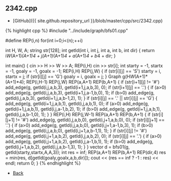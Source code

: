 ## 2342.cpp

- [GitHub]({{ site.github.repository_url }}/blob/master/cpp/src/2342.cpp)

{% highlight cpp %}
#include "../include/graph/bfs01.cpp"

#define REP(i,n) for(int i=0;i<(n);++i)

int H, W, A;
string str[128];
int getId(int i, int j, int a, int b, int dir) {
  return i*W*(A+1)*(A+1)*4 + j*(A+1)*(A+1)*4 + a*(A+1)*4 + b*4 + dir;
}

int main() {
  cin >> H >> W >> A;
  REP(i,H) cin >> str[i];
  int starty = -1, startx = -1, goaly = -1, goalx = -1;
  REP(i,H) REP(j,W) {
    if (str[i][j] == 'S') starty = i, startx = j;
    if (str[i][j] == 'G') goaly = i, goalx = j;
  }
  Graph<int> g(H*W*(A+1)*(A+1)*4);
  REP(i,H-1) REP(j,W) REP(a,A+1) REP(b,A+1) {
    if (str[i+1][j] != '#')
      add_edge(g, getId(i,j,a,b,3), getId(i+1,j,a,b,3), 0);
    if (str[i+1][j] == '.') {
      if (a>0) add_edge(g, getId(i,j,a,b,3), getId(i+1,j,a-1,b,0), 1);
      if (b>0) add_edge(g, getId(i,j,a,b,3), getId(i+1,j,a,b-1,2), 1);
    }
    if (str[i][j] == '.' || str[i][j] == 'G') {
      add_edge(g, getId(i+1,j,a,b,1), getId(i,j,a,b,1), 0);
      if (a>0) add_edge(g, getId(i+1,j,a,b,1), getId(i,j,a-1,b,2), 1);
      if (b>0) add_edge(g, getId(i+1,j,a,b,1), getId(i,j,a,b-1,0), 1);
    }
  }
  REP(i,H) REP(j,W-1) REP(a,A+1) REP(b,A+1) {
    if (str[i][j+1] != '#')
      add_edge(g, getId(i,j,a,b,0), getId(i,j+1,a,b,0), 0);
    if (str[i][j+1] == '.') {
      if (a>0) add_edge(g, getId(i,j,a,b,0), getId(i,j+1,a-1,b,3), 1);
      if (b>0) add_edge(g, getId(i,j,a,b,0), getId(i,j+1,a,b-1,1), 1);
    }
    if (str[i][j] != '#')
      add_edge(g, getId(i,j+1,a,b,2), getId(i,j,a,b,2), 0);
    if (str[i][j] == '.') {
      if (a>0) add_edge(g, getId(i,j+1,a,b,2), getId(i,j,a-1,b,1), 1);
      if (b>0) add_edge(g, getId(i,j+1,a,b,2), getId(i,j,a,b-1,3), 1);
    }
  }
  vector<int> d = bfs01(g, getId(starty,startx,A,A,3));
  int res = inf<int>;
  REP(a,A+1) REP(b,A+1) REP(dir,4)
    res = min(res, d[getId(goaly,goalx,a,b,dir)]);
  cout << (res == inf<int> ? -1 : res) << endl;
  return 0;
}
{% endhighlight %}

- [Back](../..)
